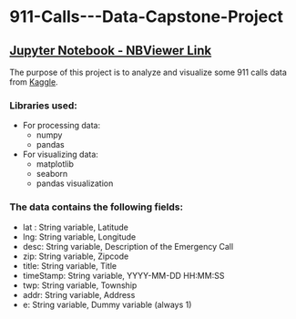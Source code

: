 # 911-Calls---Data-Capstone-Project

## [Jupyter Notebook - NBViewer Link](https://nbviewer.jupyter.org/github/Madhur6234/911-Calls---Data-Capstone-Project/blob/master/911%20Calls%20-%20Data%20Capstone%20Project.ipynb)

The purpose of this project is to analyze and visualize some 911 calls data from [Kaggle](https://www.kaggle.com/mchirico/montcoalert).

### Libraries used:
* For processing data:
    * numpy
    * pandas
* For visualizing data:
    * matplotlib
    * seaborn
    * pandas visualization

### The data contains the following fields:
* lat : String variable, Latitude
* lng: String variable, Longitude
* desc: String variable, Description of the Emergency Call
* zip: String variable, Zipcode
* title: String variable, Title
* timeStamp: String variable, YYYY-MM-DD HH:MM:SS
* twp: String variable, Township
* addr: String variable, Address
* e: String variable, Dummy variable (always 1)
